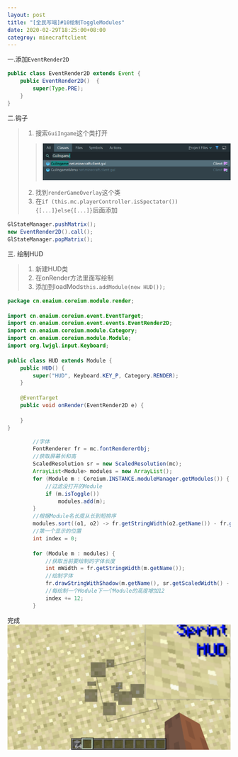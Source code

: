 ```yaml
---
layout: post
title: "[全民写端]#10绘制ToggleModules"
date: 2020-02-29T18:25:00+08:00
categroy: minecraftclient
---
```


一.添加`EventRender2D`

```java
public class EventRender2D extends Event {
    public EventRender2D()  {
        super(Type.PRE);
    }
}
```

二.钩子

> 1. 搜索`GuiIngame`这个类打开
>> ![10-1](/assets/minecraftclient/10-1.png)
> 2. 找到`renderGameOverlay`这个类
> 3. 在`if (this.mc.playerController.isSpectator()){[...]}else{[...]}`后面添加
```java
GlStateManager.pushMatrix();
new EventRender2D().call();
GlStateManager.popMatrix();
```

三. 绘制HUD
> 1. 新建HUD类
> 2. 在onRender方法里面写绘制
> 3. 添加到loadMods`this.addModule(new HUD());`

```java
package cn.enaium.coreium.module.render;

import cn.enaium.coreium.event.EventTarget;
import cn.enaium.coreium.event.events.EventRender2D;
import cn.enaium.coreium.module.Category;
import cn.enaium.coreium.module.Module;
import org.lwjgl.input.Keyboard;

public class HUD extends Module {
    public HUD() {
        super("HUD", Keyboard.KEY_P, Category.RENDER);
    }

    @EventTarget
    public void onRender(EventRender2D e) {
        
    }
}
```

```java
        //字体
        FontRenderer fr = mc.fontRendererObj;
        //获取屏幕长和高
        ScaledResolution sr = new ScaledResolution(mc);
        ArrayList<Module> modules = new ArrayList();
        for (Module m : Coreium.INSTANCE.moduleManager.getModules()) {
            //过滤没打开的Module
            if (m.isToggle())
                modules.add(m);
        }
        //根据Module名长度从长到短排序
        modules.sort((o1, o2) -> fr.getStringWidth(o2.getName()) - fr.getStringWidth(o1.getName()));
        //第一个显示的位置
        int index = 0;

        for (Module m : modules) {
            //获取当前要绘制的字体长度
            int mWidth = fr.getStringWidth(m.getName());
            //绘制字体
            fr.drawStringWithShadow(m.getName(), sr.getScaledWidth() - mWidth - 2, index, new Color(0, 16, 255).getRGB());
            //每绘制一个Module下一个Module的高度增加12
            index += 12;
        }
```

完成
![10-2](/assets/minecraftclient/10-2.png)
